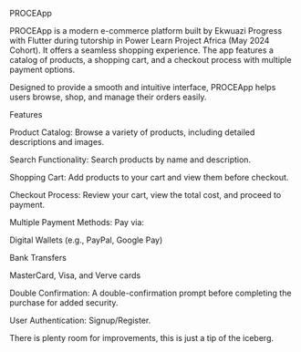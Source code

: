 PROCEApp

PROCEApp is a modern e-commerce platform built by Ekwuazi Progress with Flutter during tutorship in Power Learn Project Africa (May 2024 Cohort). It offers a seamless shopping experience. The app features a catalog of products, a shopping cart, and a checkout process with multiple payment options. 

Designed to provide a smooth and intuitive interface, PROCEApp helps users browse, shop, and manage their orders easily.

Features

Product Catalog: Browse a variety of products, including detailed descriptions and images.

Search Functionality: Search products by name and description.

Shopping Cart: Add products to your cart and view them before checkout.

Checkout Process: Review your cart, view the total cost, and proceed to payment.


Multiple Payment Methods: Pay via:

Digital Wallets (e.g., PayPal, Google Pay)


Bank Transfers

MasterCard, Visa, and Verve cards

Double Confirmation: A double-confirmation prompt before completing the purchase for added security.

User Authentication: Signup/Register.


There is plenty room for improvements, this is just a tip of the iceberg.
